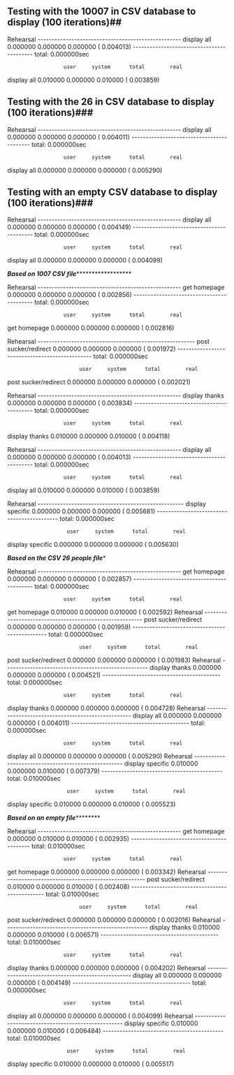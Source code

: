 ## Testing with the 10007 in CSV database to display (100 iterations)##

Rehearsal ---------------------------------------------------
display all       0.000000   0.000000   0.000000 (  0.004013)
------------------------------------------ total: 0.000000sec

                      user     system      total        real
display all       0.010000   0.000000   0.010000 (  0.003859)


## Testing with the 26 in CSV database to display (100 iterations)###

Rehearsal ---------------------------------------------------
display all       0.000000   0.000000   0.000000 (  0.004011)
------------------------------------------ total: 0.000000sec

                      user     system      total        real
display all       0.000000   0.000000   0.000000 (  0.005290)

## Testing with an empty CSV database to display (100 iterations)###

Rehearsal ---------------------------------------------------
display all       0.000000   0.000000   0.000000 (  0.004149)
------------------------------------------ total: 0.000000sec

                      user     system      total        real
display all       0.000000   0.000000   0.000000 (  0.004099)



*******************Based on 1007 CSV file*************************************

Rehearsal ---------------------------------------------------
get homepage      0.000000   0.000000   0.000000 (  0.002856)
------------------------------------------ total: 0.000000sec

                      user     system      total        real
get homepage      0.000000   0.000000   0.000000 (  0.002816)


Rehearsal --------------------------------------------------------
post sucker/redirect   0.000000   0.000000   0.000000 (  0.001972)
----------------------------------------------- total: 0.000000sec

                           user     system      total        real
post sucker/redirect   0.000000   0.000000   0.000000 (  0.002021)


Rehearsal ---------------------------------------------------
display thanks    0.000000   0.000000   0.000000 (  0.003834)
------------------------------------------ total: 0.000000sec

                      user     system      total        real
display thanks    0.010000   0.000000   0.010000 (  0.004118)


Rehearsal ---------------------------------------------------
display all       0.000000   0.000000   0.000000 (  0.004013)
------------------------------------------ total: 0.000000sec

                      user     system      total        real
display all       0.010000   0.000000   0.010000 (  0.003859)


Rehearsal ----------------------------------------------------
display specific   0.000000   0.000000   0.000000 (  0.005681)
------------------------------------------- total: 0.000000sec

                       user     system      total        real
display specific   0.000000   0.000000   0.000000 (  0.005630)



*********************Based on the CSV 26 people file**********************


Rehearsal ---------------------------------------------------
get homepage      0.000000   0.000000   0.000000 (  0.002857)
------------------------------------------ total: 0.000000sec

                      user     system      total        real
get homepage      0.010000   0.000000   0.010000 (  0.002592)
Rehearsal --------------------------------------------------------
post sucker/redirect   0.000000   0.000000   0.000000 (  0.001959)
----------------------------------------------- total: 0.000000sec

                           user     system      total        real
post sucker/redirect   0.000000   0.000000   0.000000 (  0.001983)
Rehearsal ---------------------------------------------------
display thanks    0.000000   0.000000   0.000000 (  0.004521)
------------------------------------------ total: 0.000000sec

                      user     system      total        real
display thanks    0.000000   0.000000   0.000000 (  0.004728)
Rehearsal ---------------------------------------------------
display all       0.000000   0.000000   0.000000 (  0.004011)
------------------------------------------ total: 0.000000sec

                      user     system      total        real
display all       0.000000   0.000000   0.000000 (  0.005290)
Rehearsal ----------------------------------------------------
display specific   0.010000   0.000000   0.010000 (  0.007379)
------------------------------------------- total: 0.010000sec

                       user     system      total        real
display specific   0.010000   0.000000   0.010000 (  0.005523)


*********************Based on an empty file*****************************


Rehearsal ---------------------------------------------------
get homepage      0.000000   0.010000   0.010000 (  0.002935)
------------------------------------------ total: 0.010000sec

                      user     system      total        real
get homepage      0.000000   0.000000   0.000000 (  0.003342)
Rehearsal --------------------------------------------------------
post sucker/redirect   0.010000   0.000000   0.010000 (  0.002408)
----------------------------------------------- total: 0.010000sec

                           user     system      total        real
post sucker/redirect   0.000000   0.000000   0.000000 (  0.002016)
Rehearsal ---------------------------------------------------
display thanks    0.010000   0.000000   0.010000 (  0.006571)
------------------------------------------ total: 0.010000sec

                      user     system      total        real
display thanks    0.000000   0.000000   0.000000 (  0.004202)
Rehearsal ---------------------------------------------------
display all       0.000000   0.000000   0.000000 (  0.004149)
------------------------------------------ total: 0.000000sec

                      user     system      total        real
display all       0.000000   0.000000   0.000000 (  0.004099)
Rehearsal ----------------------------------------------------
display specific   0.010000   0.000000   0.010000 (  0.006484)
------------------------------------------- total: 0.010000sec

                       user     system      total        real
display specific   0.010000   0.000000   0.010000 (  0.005517)
